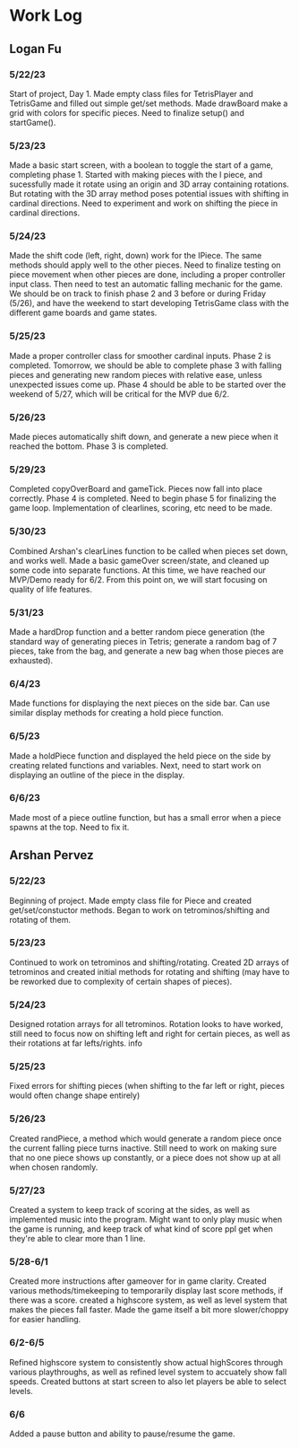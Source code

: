 # Work Log

## Logan Fu

### 5/22/23

Start of project, Day 1. Made empty class files for TetrisPlayer and TetrisGame and filled out simple get/set methods.
Made drawBoard make a grid with colors for specific pieces. Need to finalize setup() and startGame().

### 5/23/23

Made a basic start screen, with a boolean to toggle the start of a game, completing phase 1. Started with making pieces with the
I piece, and sucessfully made it rotate using an origin and 3D array containing rotations. But rotating with the 3D array method poses potential issues with
shifting in cardinal directions. Need to experiment and work on shifting the piece in cardinal directions.

### 5/24/23

Made the shift code (left, right, down) work for the IPiece. The same methods should apply well to the other pieces. Need to finalize testing on piece movement
when other pieces are done, including a proper controller input class. Then need to test an automatic falling mechanic for the game. We should be on track to finish
phase 2 and 3 before or during Friday (5/26), and have the weekend to start developing TetrisGame class with the different game boards and game states.

### 5/25/23

Made a proper controller class for smoother cardinal inputs. Phase 2 is completed. Tomorrow, we should be able to complete phase 3 with falling pieces and generating
new random pieces with relative ease, unless unexpected issues come up. Phase 4 should be able to be started over the weekend of 5/27, which will be critical for the MVP due 6/2.

### 5/26/23

Made pieces automatically shift down, and generate a new piece when it reached the bottom. Phase 3 is completed.

### 5/29/23

Completed copyOverBoard and gameTick. Pieces now fall into place correctly. Phase 4 is completed. Need to begin phase 5 for finalizing the game loop. Implementation of clearlines, scoring, etc
need to be made.

### 5/30/23

Combined Arshan's clearLines function to be called when pieces set down, and works well. Made a basic gameOver screen/state, and cleaned up some code into separate functions. At this time, we have
reached our MVP/Demo ready for 6/2. From this point on, we will start focusing on quality of life features.

### 5/31/23

Made a hardDrop function and a better random piece generation (the standard way of generating pieces in Tetris; generate a random bag of 7 pieces, take from the bag, and generate a new bag
when those pieces are exhausted).

### 6/4/23

Made functions for displaying the next pieces on the side bar. Can use similar display methods for creating a hold piece function.

### 6/5/23

Made a holdPiece function and displayed the held piece on the side by creating related functions and variables. Next, need to start work on displaying an outline of the piece in the display.

### 6/6/23

Made most of a piece outline function, but has a small error when a piece spawns at the top. Need to fix it.

## Arshan Pervez

### 5/22/23

Beginning of project. Made empty class file for Piece and created get/set/constuctor methods. Began to work on tetrominos/shifting and rotating of them.

### 5/23/23

Continued to work on tetrominos and shifting/rotating. Created 2D arrays of tetrominos and created initial methods for rotating and shifting (may have to be reworked due to complexity of certain shapes of pieces).

### 5/24/23

Designed rotation arrays for all tetrominos. Rotation looks to have worked, still need to focus now on shifting left and right for certain pieces, as well as their rotations at far lefts/rights.
info

### 5/25/23
Fixed errors for shifting pieces (when shifting to the far left or right, pieces would often change shape entirely)

### 5/26/23
Created randPiece, a method which would generate a random piece once the current falling piece turns inactive. Still need to work on making sure that no one piece shows up constantly, or a piece does not show up at all when chosen randomly.

### 5/27/23
Created a system to keep track of scoring at the sides, as well as implemented music into the program. Might want to only play music when the game is running, and keep track of what kind of score ppl get when they're able to clear more than 1 line.

### 5/28-6/1
Created more instructions after gameover for in game clarity. Created various methods/timekeeping to temporarily display last score methods, if there was a score. created a highscore system, as well as level system that makes the pieces fall faster. Made the game itself a bit more slower/choppy for easier handling.

### 6/2-6/5
Refined highscore system to consistently show actual highScores through various playthroughs, as well as refined level system to accuately show fall speeds. Created buttons at start screen to also let players be able to select levels.

### 6/6
Added a pause button and ability to pause/resume the game.
